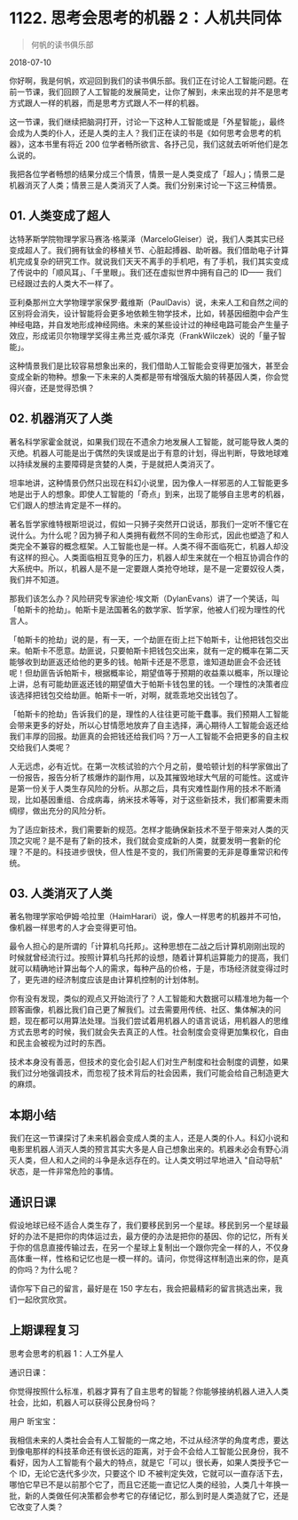 # 1122. 思考会思考的机器 2：人机共同体

> 何帆的读书俱乐部

2018-07-10

你好啊，我是何帆，欢迎回到我们的读书俱乐部。我们正在讨论人工智能问题。在前一节课，我们回顾了人工智能的发展简史，让你了解到，未来出现的并不是思考方式跟人一样的机器，而是思考方式跟人不一样的机器。

这一节课，我们继续把脑洞打开，讨论一下这种人工智能或是「外星智能」，最终会成为人类的仆人，还是人类的主人？我们正在读的书是《如何思考会思考的机器》，这本书里有将近 200 位学者畅所欲言、各抒己见，我们这就去听听他们是怎么说的。

我把各位学者畅想的结果分成三个情景，情景一是人类变成了「超人」；情景二是机器消灭了人类；情景三是人类消灭了人类。我们分别来讨论一下这三种情景。

## 01. 人类变成了超人

达特茅斯学院物理学家马赛洛·格莱泽（MarceloGleiser）说，我们人类其实已经变成超人了。我们拥有钛金的移植关节、心脏起搏器、助听器。我们借助电子计算机完成复杂的研究工作。就说我们天天不离手的手机吧，有了手机，我们其实变成了传说中的「顺风耳」、「千里眼」。我们还在虚拟世界中拥有自己的 ID—— 我们已经跟过去的人类大不一样了。

亚利桑那州立大学物理学家保罗·戴维斯（PaulDavis）说，未来人工和自然之间的区别将会消失，设计智能将会更多地依赖生物学技术，比如，转基因细胞中会产生神经电路，并自发地形成神经网络。未来的某些设计过的神经电路可能会产生量子效应，形成诺贝尔物理学奖得主弗兰克·威尔泽克（FrankWilczek）说的「量子智能」。

这种情景我们是比较容易想象出来的，我们借助人工智能会变得更加强大，甚至会变成全新的物种。想象一下未来的人类都是带有增强版大脑的转基因人类，你会觉得兴奋，还是觉得恐惧？

## 02. 机器消灭了人类

著名科学家霍金就说，如果我们现在不遗余力地发展人工智能，就可能导致人类的灭绝。机器人可能是出于偶然的失误或是出于有意的计划，得出判断，导致地球难以持续发展的主要障碍是贪婪的人类，于是就把人类消灭了。

坦率地讲，这种情景仍然只出现在科幻小说里，因为像人一样邪恶的人工智能更多地是出于人的想象。即使人工智能的「奇点」到来，出现了能够自主思考的机器，它们跟人的想法肯定是不一样的。

著名哲学家维特根斯坦说过，假如一只狮子突然开口说话，那我们一定听不懂它在说什么。为什么呢？因为狮子和人类拥有截然不同的生命形式，因此也塑造了和人类完全不兼容的概念框架。人工智能也是一样。人类不得不面临死亡，机器人却没有这样的担心。人类面临相互竞争的压力，机器人却生来就在一个相互协调合作的大系统中。所以，机器人是不是一定要跟人类抢夺地球，是不是一定要奴役人类，我们并不知道。

那我们该怎么办？风险研究专家迪伦·埃文斯（DylanEvans）讲了一个笑话，叫「帕斯卡的抢劫」。帕斯卡是法国著名的数学家、哲学家，他被人们视为理性的代言人。

「帕斯卡的抢劫」说的是，有一天，一个劫匪在街上拦下帕斯卡，让他把钱包交出来。帕斯卡不愿意。劫匪说，只要帕斯卡把钱包交出来，就有一定的概率在第二天能够收到劫匪返还给他的更多的钱。帕斯卡还是不愿意，谁知道劫匪会不会还钱呢！但劫匪告诉帕斯卡，根据概率论，期望值等于预期的收益乘以概率，所以理论上讲，总有可能劫匪返还钱的期望值大于帕斯卡钱包里的钱。一个理性的决策者应该选择把钱包交给劫匪。帕斯卡一听，对啊，就乖乖地交出钱包了。

「帕斯卡的抢劫」告诉我们的是，理性的人往往更可能干蠢事。我们预期人工智能会带来更多的好处，所以心甘情愿地放弃了自主选择，满心期待人工智能会返还给我们丰厚的回报。劫匪真的会把钱还给我们吗？万一人工智能不会把更多的自主权交给我们人类呢？

人无远虑，必有近忧。在第一次核试验的六个月之前，曼哈顿计划的科学家做出了一份报告，报告分析了核爆炸的副作用，以及其摧毁地球大气层的可能性。这或许是第一份关于人类生存风险的分析。从那之后，具有灾难性副作用的技术不断涌现，比如基因重组、合成病毒，纳米技术等等，对于这些新技术，我们都需要未雨绸缪，做出充分的风险分析。

为了适应新技术，我们需要新的规范。怎样才能确保新技术不至于带来对人类的灭顶之灾呢？是不是有了新的技术，我们就会变成新的人类，就要发明一套新的伦理？不是的。科技进步很快，但人性是不变的，我们所需要的无非是尊重常识和传统。

## 03. 人类消灭了人类

著名物理学家哈伊姆·哈拉里（HaimHarari）说，像人一样思考的机器并不可怕，像机器一样思考的人才会变得更可怕。

最令人担心的是所谓的「计算机乌托邦」。这种思想在二战之后计算机刚刚出现的时候就曾经流行过。按照计算机乌托邦的设想，随着计算机运算能力的提高，我们就可以精确地计算出每个人的需求，每种产品的价格，于是，市场经济就变得过时了，更先进的经济制度应该是由计算机控制的计划体制。

你有没有发现，类似的观点又开始流行了？人工智能和大数据可以精准地为每一个顾客画像，机器比我们自己更了解我们。过去需要用传统、社区、集体解决的问题，现在都可以用算法处理。当我们尝试着用机器人的语言说话，用机器人的思维方式去思考的时候，我们就会失去真正的人性。社会制度会变得更加集权化，自由和民主会被视为过时的东西。

技术本身没有善恶，但技术的变化会引起人们对生产制度和社会制度的调整，如果我们过分地强调技术，而忽视了技术背后的社会因素，我们可能会给自己制造更大的麻烦。

## 本期小结

我们在这一节课探讨了未来机器会变成人类的主人，还是人类的仆人。科幻小说和电影里机器人消灭人类的预言其实大多是人自己想象出来的。机器未必会有野心消灭人类，但人和人之间的斗争是永远存在的。让人类文明过早地进入 "自动导航" 状态，是一件非常危险的事情。

## 通识日课

假设地球已经不适合人类生存了，我们要移民到另一个星球。移民到另一个星球最好的办法不是把你的肉体运过去，最方便的办法是把你的基因、你的记忆，所有关于你的信息直接传输过去，在另一个星球上复制出一个跟你完全一样的人，不仅身高体重一样，性格和记忆也是一模一样的。请问，你觉得这样制造出来的你，是真的你吗？为什么呢？

请你写下自己的留言，最好是在 150 字左右，我会把最精彩的留言挑选出来，我们一起欣赏欣赏。

## 上期课程复习

思考会思考的机器 1：人工外星人

通识日课：

你觉得按照什么标准，机器才算有了自主思考的智能？你能够接纳机器人进入人类社会，比如，机器人可以获得公民身份吗？

用户 昕宝宝：

我相信未来的人类社会会有人工智能的一席之地，不过从经济学的角度考虑，要达到像电那样的科技革命还有很长远的距离，对于会不会给人工智能公民身份，我不看好，因为人工智能有个最大的特点，就是它「可以」很长寿，如果人类授予它一个 ID，无论它迭代多少次，只要这个 ID 不被判定失效，它就可以一直存活下去，哪怕它早已不是以前那个它了，而且它还能一直记忆人类的经验，人类几十年换一批，新的人类做任何决策都会参考它的存储记忆，那么到时是人类造就了它，还是它改变了人类？

